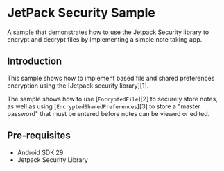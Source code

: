 JetPack Security Sample
=======================


A sample that demonstrates how to use the Jetpack Security library to encrypt and decrypt files by
implementing a simple note taking app.

Introduction
------------

This sample shows how to implement based file and shared preferences encryption using the
[Jetpack security library][1].

The sample shows how to use [`EncryptedFile`][2] to securely store notes, as well as using
[`EncryptedSharedPreferences`][3] to store a "master password" that must be entered before
notes can be viewed or edited.

Pre-requisites
--------------

- Android SDK 29
- Jetpack Security Library


